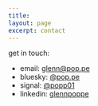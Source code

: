 ```yaml
---
title:
layout: page
excerpt: contact
---
```


get in touch:
- email: [glenn@pop.pe](mailto:glenn@pop.pe)
- bluesky: [@pop.pe](https://bsky.app/profile/pop.pe)
- signal: [@popp01](https://signal.me/#eu/Ap5OFNrfR6BL-0vbws77Fk7BziNnPAfVdVNH-9jUfYP9D3gsGbpHmrnb4AOgrd4U)
- linkedin: [glennpoppe](https://www.linkedin.com/in/glennpoppe/)
